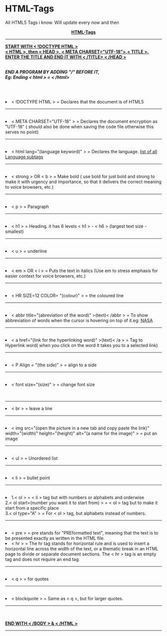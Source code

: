 # HTML-Tags
All HTML5 Tags i know. Will update every now and then

<!Doctype HTML>
<meta charset="UTF-18">
<html lang="en">
<html>
<head></head>

<u><strong><p align="center">HTML-Tags</u></strong>
<body>
<HR SIZE=12 COLOR= "GREEN">
<strong><u>
START WITH < !DOCTYPE HTML ><BR>
< HTML >, then < HEAD >, < META CHARSET="UTF-18">,< TITLE >. ENTER THE TITLE AND END IT WITH < /TITLE> < /HEAD >
<br><br></u><em>

END A PROGRAM BY ADDING "/" BEFORE IT, 
<br>
Eg: Ending < html > = < /html>
</strong>
</em>

<br><br>
<li>< !DOCTYPE HTML > = Declares that the document is of HTML5

<hr>
<br>
<li>< META CHARSET="UTF-18" > = Declares the document encryption as "UTF-18" ( should also be done when saving the code file otherwise this serves no point)

<hr>
<br>
<li>< html lang="(language keyword)" > = Declares the language. <a href="https://www.iana.org/assignments/language-subtag-registry/language-subtag-registry
">list of all Language subtags</a>

<hr>
<br>
<li>< strong > OR < b > = Make bold ( use bold for just bold and strong to make it with urgency and importance, so that it delivers the correct meaning to voice browsers, etc.)


<hr>
<br>
<li>< p > = Paragraph

<hr>
<br>
<li>< h1 > = Heading. it has 6 levels < h1 > - < h6 > (largest text size - smallest)

<hr>
<br>
<li>< u > = underline

<hr>
<br>
<li>< em > OR < i > = Puts the text in italics (Use em to stress emphasis for easier context for voice browsers, etc.)

<hr>
<br>
<li>< HR SIZE=12 COLOR= "(colour)" > = the coloured line

<hr>
<br>
<li>< abbr title="(abreviation of the word)" >(text)< /abbr > = To show abbreviation of words when the cursor is hovering on top of it.eg: <abbr title="National Aeronautics and Space Administration">NASA</abbr>

<hr>
<br>
<li>< a href="(link for the hyperlinking word)" >(text)< /a > = Tag to Hyperlink word( when you click on the word it takes you to a selected link)

<hr>
<br>
<li>< P Align = "(the side)" > = align to a side

<hr>
<br>
<li>< font size="(size)" > = change font size


<br><hr>
<li>< br > = leave a line

<hr>
<br>
<li>< img src="(open the picture in a new tab and copy paste the link)" width="(width)" height="(height)" alt="(a name for the image)" > = put an image

<hr>
<br>
<li>< ul > = Unordered list

<hr>
<br>
<li>< li > = bullet point

<hr>
<br>
<li>1.< ol > = < li > tag but with numbers or alphabets and orderwise

<br>
2.< ol start=(number you want it to start from) > = < ol > tag but to make it start from a specific place
<br>
3.< ol type="A" > = For < ol > tag, but alphabets instead of numbers.

<hr>
<br>
<li>< pre > = pre stands for "PREformatted text", meaning that the text is to be presented exactly as written in the HTML file.

<br>
<li>< hr > = The hr tag stands for horizontal rule and is used to insert a horizontal line across the width of the text, or a thematic break in an HTML page to divide or separate document sections. The < hr > tag is an empty tag and does not require an end tag.

<hr>
<br>
<li>< q > = for quotes

<hr>
<br>
<li>< blockquote > = Same as < q >, but for larger quotes.

<hr>
<br><br>
<strong><u>END WITH < /BODY > & < /HTML ></u></strong>
<HR SIZE=12 COLOR= "GREEN">
</body>
</html>
